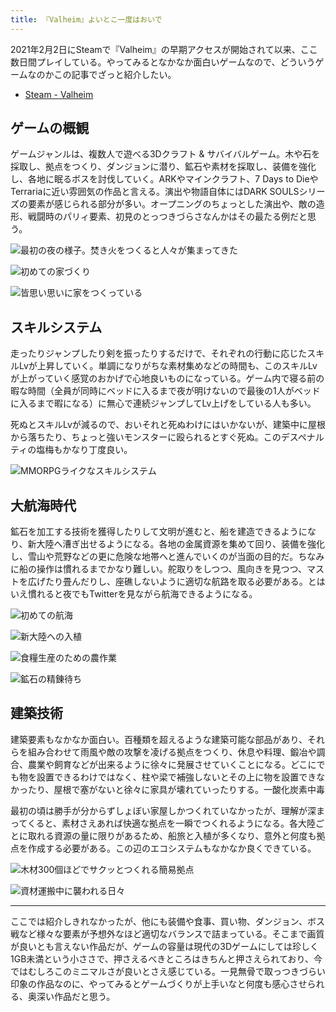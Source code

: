 ```yaml
---
title: 『Valheim』よいとこ一度はおいで
---
```


2021年2月2日にSteamで『Valheim』の早期アクセスが開始されて以来、ここ数日間プレイしている。やってみるとなかなか面白いゲームなので、どういうゲームなのかこの記事でざっと紹介したい。

- [Steam - Valheim](https://store.steampowered.com/app/892970/Valheim/)

## ゲームの概観

ゲームジャンルは、複数人で遊べる3Dクラフト & サバイバルゲーム。木や石を採取し、拠点をつくり、ダンジョンに潜り、鉱石や素材を採取し、装備を強化し、各地に眠るボスを討伐していく。ARKやマインクラフト、7 Days to DieやTerrariaに近い雰囲気の作品と言える。演出や物語自体にはDARK SOULSシリーズの要素が感じられる部分が多い。オープニングのちょっとした演出や、敵の造形、戦闘時のパリィ要素、初見のとっつきづらさなんかはその最たる例だと思う。

![](https://i.imgur.com/f1H24Aah.jpg "最初の夜の様子。焚き火をつくると人々が集まってきた")

![](https://i.imgur.com/vmlqiHuh.jpg "初めての家づくり")

![](https://i.imgur.com/rXR3IZSh.jpg "皆思い思いに家をつくっている")

## スキルシステム

走ったりジャンプしたり剣を振ったりするだけで、それぞれの行動に応じたスキルLvが上昇していく。単調になりがちな素材集めなどの時間も、このスキルLvが上がっていく感覚のおかげで心地良いものになっている。ゲーム内で寝る前の暇な時間（全員が同時にベッドに入るまで夜が明けないので最後の1人がベッドに入るまで暇になる）に無心で連続ジャンプしてLv上げをしている人も多い。

死ぬとスキルLvが減るので、おいそれと死ぬわけにはいかないが、建築中に屋根から落ちたり、ちょっと強いモンスターに殴られるとすぐ死ぬ。このデスペナルティの塩梅もかなり丁度良い。

![](https://i.imgur.com/1r1XXGEh.jpg "MMORPGライクなスキルシステム")

## 大航海時代

鉱石を加工する技術を獲得したりして文明が進むと、船を建造できるようになり、新大陸へ漕ぎ出せるようになる。各地の金属資源を集めて回り、装備を強化し、雪山や荒野などの更に危険な地帯へと進んでいくのが当面の目的だ。ちなみに船の操作は慣れるまでかなり難しい。舵取りをしつつ、風向きを見つつ、マストを広げたり畳んだりし、座礁しないように適切な航路を取る必要がある。とはいえ慣れると夜でもTwitterを見ながら航海できるようになる。

![](https://i.imgur.com/uEhlzylh.jpg "初めての航海")

![](https://i.imgur.com/UEwOb7Wh.jpg "新大陸への入植")

![](https://i.imgur.com/oIZ8Vy7h.jpg "食糧生産のための農作業")

![](https://i.imgur.com/z8tIQ7kh.jpg "鉱石の精錬待ち")

## 建築技術

建築要素もなかなか面白い。百種類を超えるような建築可能な部品があり、それらを組み合わせて雨風や敵の攻撃を凌げる拠点をつくり、休息や料理、鍛冶や調合、農業や飼育などが出来るように徐々に発展させていくことになる。どこにでも物を設置できるわけではなく、柱や梁で補強しないとその上に物を設置できなかったり、屋根で塞がないと徐々に家具が壊れていったりする。一酸化炭素中毒

最初の頃は勝手が分からずしょぼい家屋しかつくれていなかったが、理解が深まってくると、素材さえあれば快適な拠点を一瞬でつくれるようになる。各大陸ごとに取れる資源の量に限りがあるため、船旅と入植が多くなり、意外と何度も拠点を作成する必要がある。この辺のエコシステムもなかなか良くできている。

![](https://i.imgur.com/0wU0y5yh.jpg "木材300個ほどでサクッとつくれる簡易拠点")

![](https://i.imgur.com/OymKkGkh.jpg "資材運搬中に襲われる日々")

---

ここでは紹介しきれなかったが、他にも装備や食事、買い物、ダンジョン、ボス戦など様々な要素が予想外なほど適切なバランスで詰まっている。そこまで画質が良いとも言えない作品だが、ゲームの容量は現代の3Dゲームにしては珍しく1GB未満という小ささで、押さえるべきところはきちんと押さえられており、今ではむしろこのミニマルさが良いとさえ感じている。一見無骨で取っつきづらい印象の作品なのに、やってみるとゲームづくりが上手いなと何度も感心させられる、奥深い作品だと思う。

